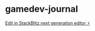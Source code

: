 # gamedev-journal

[Edit in StackBlitz next generation editor ⚡️](https://stackblitz.com/~/github.com/creacher4/gamedev-journal)